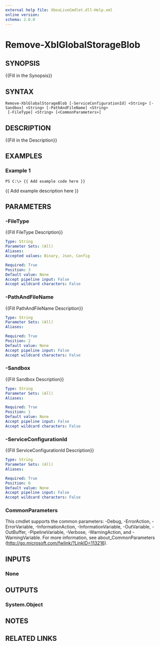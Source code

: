 ```yaml
---
external help file: XboxLiveCmdlet.dll-Help.xml
online version: 
schema: 2.0.0
---
```


# Remove-XblGlobalStorageBlob

## SYNOPSIS
{{Fill in the Synopsis}}

## SYNTAX

```
Remove-XblGlobalStorageBlob [-ServiceConfigurationId] <String> [-Sandbox] <String> [-PathAndFileName] <String>
 [-FileType] <String> [<CommonParameters>]
```

## DESCRIPTION
{{Fill in the Description}}

## EXAMPLES

### Example 1
```
PS C:\> {{ Add example code here }}
```

{{ Add example description here }}

## PARAMETERS

### -FileType
{{Fill FileType Description}}

```yaml
Type: String
Parameter Sets: (All)
Aliases: 
Accepted values: Binary, Json, Config

Required: True
Position: 3
Default value: None
Accept pipeline input: False
Accept wildcard characters: False
```

### -PathAndFileName
{{Fill PathAndFileName Description}}

```yaml
Type: String
Parameter Sets: (All)
Aliases: 

Required: True
Position: 2
Default value: None
Accept pipeline input: False
Accept wildcard characters: False
```

### -Sandbox
{{Fill Sandbox Description}}

```yaml
Type: String
Parameter Sets: (All)
Aliases: 

Required: True
Position: 1
Default value: None
Accept pipeline input: False
Accept wildcard characters: False
```

### -ServiceConfigurationId
{{Fill ServiceConfigurationId Description}}

```yaml
Type: String
Parameter Sets: (All)
Aliases: 

Required: True
Position: 0
Default value: None
Accept pipeline input: False
Accept wildcard characters: False
```

### CommonParameters
This cmdlet supports the common parameters: -Debug, -ErrorAction, -ErrorVariable, -InformationAction, -InformationVariable, -OutVariable, -OutBuffer, -PipelineVariable, -Verbose, -WarningAction, and -WarningVariable. For more information, see about_CommonParameters (http://go.microsoft.com/fwlink/?LinkID=113216).

## INPUTS

### None

## OUTPUTS

### System.Object

## NOTES

## RELATED LINKS

